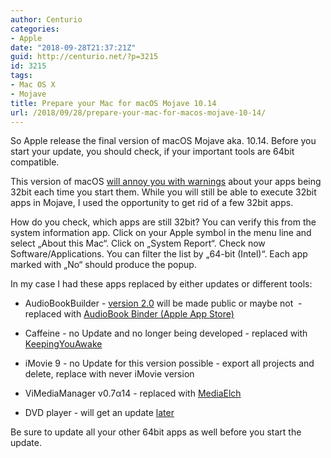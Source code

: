 ```yaml
---
author: Centurio
categories:
- Apple
date: "2018-09-28T21:37:21Z"
guid: http://centurio.net/?p=3215
id: 3215
tags:
- Mac OS X
- Mojave
title: Prepare your Mac for macOS Mojave 10.14
url: /2018/09/28/prepare-your-mac-for-macos-mojave-10-14/
---
```

So Apple release the final version of macOS Mojave aka. 10.14. Before you start your update, you should check, if your important tools are 64bit compatible.

This version of macOS [will annoy you with warnings](https://9to5mac.com/2018/06/05/macos-mojave-32-bit-support/) about your apps being 32bit each time you start them. While you will still be able to execute 32bit apps in Mojave, I used the opportunity to get rid of a few 32bit apps.

How do you check, which apps are still 32bit? You can verify this from the system information app. Click on your Apple symbol in the menu line and select &#8222;About this Mac&#8220;. Click on &#8222;System Report&#8220;. Check now Software/Applications. You can filter the list by &#8222;64-bit (Intel)&#8220;. Each app marked with &#8222;No&#8220; should produce the popup.

In my case I had these apps replaced by either updates or different tools:

  * AudioBookBuilder - [version 2.0](http://www.splasmata.com/?p=3236﻿) will be made public or maybe not &nbsp;- replaced with [AudioBook Binder (Apple App Store)](https://apps.apple.com/de/app/audiobook-binder/id413969927?l=en&mt=12)&nbsp;
  * Caffeine - no Update and no longer being developed - replaced with [KeepingYouAwake](https://github.com/newmarcel/KeepingYouAwake)
  * iMovie 9 - no Update for this version possible - export all projects and delete, replace with never iMovie version  
    
  * ViMediaManager v0.7α14 - replaced with [MediaElch](https://www.kvibes.de/mediaelch/)
  * DVD player - will get an update [later](https://www.heise.de/mac-and-i/meldung/macOS-Apple-kuendigt-32-Bit-Apps-OpenGL-und-OpenCL-ab-4068653.html)

Be sure to update all your other 64bit apps as well before you start the update.&nbsp;